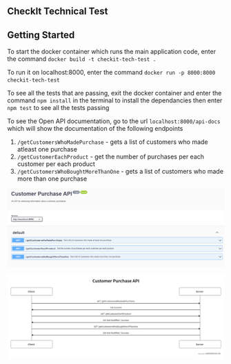 ## CheckIt Technical Test

## Getting Started 
To start the docker container which runs the main application code, enter the command `docker build -t checkit-tech-test .` 

To run it on localhost:8000, enter the command `docker run -p 8000:8000 checkit-tech-test`

To see all the tests that are passing, exit the docker container and enter the command `npm install` in the terminal to install the dependancies then enter `npm test` to see all the tests passing

To see the Open API documentation, go to the url `localhost:8000/api-docs` which will show the documentation of the following endpoints

1) `/getCustomersWhoMadePurchase` - gets a list of customers who made atleast one purchase
2) `/getCustomerEachProduct` - get the number of purchases per each customer per each product
3) `/getCustomersWhoBoughtMoreThanOne` - gets a list of customers who made more than one purchase

![docs](api_docs.png)

![swimlanes](swimlanes.png)



